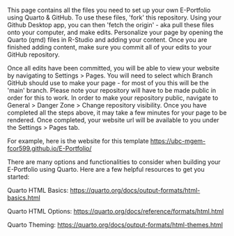 This page contains all the files you need to set up your own E-Portfolio using Quarto & GitHub. To use these files, 'fork' this repository. Using your Github Desktop app, you can then 'fetch the origin' - aka pull these files onto your computer, and make edits. Personalize your page by opening the Quarto (qmd) files in R-Studio and adding your content. Once you are finished adding content, make sure you commit all of your edits to your GitHub repository. 

Once all edits have been committed, you will be able to view your website by navigating to Settings > Pages. You will need to select which Branch GitHub should use to make your page - for most of you this will be the 'main' branch. Please note your repository will have to be made public in order for this to work. In order to make your repository public, navigate to General > Danger Zone > Change repository visibility. Once you have completed all the steps above, it may take a few minutes for your page to be rendered. Once completed, your website url will be available to you under the Settings > Pages tab. 

For example, here is the website for this template https://ubc-mgem-fcor599.github.io/E-Portfolio/

There are many options and functionalities to consider when building your E-Portfolio using Quarto. Here are a few helpful resources to get you started:

Quarto HTML Basics: 
https://quarto.org/docs/output-formats/html-basics.html

Quarto HTML Options: 
https://quarto.org/docs/reference/formats/html.html

Quarto Theming:
https://quarto.org/docs/output-formats/html-themes.html


